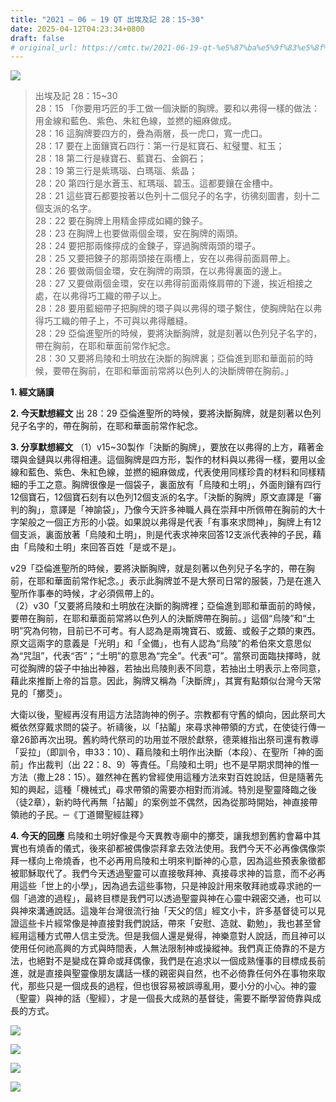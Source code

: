 ```yaml
---
title: "2021 – 06 – 19 QT 出埃及記 28：15~30"
date: 2025-04-12T04:23:34+0800
draft: false
# original_url: https://cmtc.tw/2021-06-19-qt-%e5%87%ba%e5%9f%83%e5%8f%8a%e8%a8%98-28%ef%bc%9a1530
---
```


![](/images/qt.jpg)
> 出埃及記 28：15\~30  
> 28：15 「你要用巧匠的手工做一個決斷的胸牌。要和以弗得一樣的做法：用金線和藍色、紫色、朱紅色線，並撚的細麻做成。  
> 28：16 這胸牌要四方的，疊為兩層，長一虎口，寬一虎口。  
> 28：17 要在上面鑲寶石四行：第一行是紅寶石、紅璧璽、紅玉；  
> 28：18 第二行是綠寶石、藍寶石、金鋼石；  
> 28：19 第三行是紫瑪瑙、白瑪瑙、紫晶；  
> 28：20 第四行是水蒼玉、紅瑪瑙、碧玉。這都要鑲在金槽中。  
> 28：21 這些寶石都要按著以色列十二個兒子的名字，彷彿刻圖書，刻十二個支派的名字。  
> 28：22 要在胸牌上用精金擰成如繩的鍊子。  
> 28：23 在胸牌上也要做兩個金環，安在胸牌的兩頭。  
> 28：24 要把那兩條擰成的金鍊子，穿過胸牌兩頭的環子。  
> 28：25 又要把鍊子的那兩頭接在兩槽上，安在以弗得前面肩帶上。  
> 28：26 要做兩個金環，安在胸牌的兩頭，在以弗得裏面的邊上。  
> 28：27 又要做兩個金環，安在以弗得前面兩條肩帶的下邊，挨近相接之處，在以弗得巧工織的帶子以上。  
> 28：28 要用藍細帶子把胸牌的環子與以弗得的環子繫住，使胸牌貼在以弗得巧工織的帶子上，不可與以弗得離縫。  
> 28：29 亞倫進聖所的時候，要將決斷胸牌，就是刻著以色列兒子名字的，帶在胸前，在耶和華面前常作紀念。  
> 28：30 又要將烏陵和土明放在決斷的胸牌裏；亞倫進到耶和華面前的時候，要帶在胸前，在耶和華面前常將以色列人的決斷牌帶在胸前。」

**1. 經文誦讀**

**2.  今天默想經文**
出 28：29 亞倫進聖所的時候，要將決斷胸牌，就是刻著以色列兒子名字的，帶在胸前，在耶和華面前常作紀念。

**3. 分享默想經文**
（1）v15\~30製作「決斷的胸牌」，要放在以弗得的上方，藉著金環與金鏈與以弗得相連。這個胸牌是四方形，製作的材料與以弗得一樣，要用以金線和藍色、紫色、朱紅色線，並撚的細麻做成，代表使用同樣珍貴的材料和同樣精細的手工之意。胸牌很像是一個袋子，裏面放有「烏陵和土明」，外面則鑲有四行12個寶石，12個寶石刻有以色列12個支派的名字。「決斷的胸牌」原文直譯是「審判的胸」，意譯是「神諭袋」，乃像今天許多神職人員在崇拜中所佩帶在胸前的大十字架般之一個正方形的小袋。如果說以弗得是代表「有事來求問神」，胸牌上有12個支派，裏面放著「烏陵和土明」，則是代表求神來回答12支派代表神的子民，藉由「烏陵和土明」來回答百姓「是或不是」。

v29「亞倫進聖所的時候，要將決斷胸牌，就是刻著以色列兒子名字的，帶在胸前，在耶和華面前常作紀念。」表示此胸牌並不是大祭司日常的服裝，乃是在進入聖所作事奉的時候，才必須佩帶上的。  
（2）v30「又要將烏陵和土明放在決斷的胸牌裡；亞倫進到耶和華面前的時候，要帶在胸前，在耶和華面前常將以色列人的決斷牌帶在胸前。」這個“烏陵”和“土明”究為何物，目前已不可考。有人認為是兩塊寶石、或籤、或骰子之類的東西。原文這兩字的意義是「光明」和「全備」，也有人認為“烏陵”的希伯來文意思似為“咒詛”，代表“否”；“土明”的意思為“完全”。代表“可”。當祭司面臨抉擇時，就可從胸牌的袋子中抽出神器，若抽出烏陵則表不同意，若抽出土明表示上帝同意，藉此來推斷上帝的旨意。因此，胸牌又稱為「決斷牌」，其實有點類似台灣今天常見的「擲茭」。

大衛以後，聖經再沒有用這方法諮詢神的例子。宗教都有守舊的傾向，因此祭司大概依然穿戴求問的袋子。祈禱後，以「拈鬮」來尋求神帶領的方式，在使徒行傳一章26節再次出現。舊約時代祭司的功用並不限於獻祭，德萊維指出祭司還有教導「妥拉」（即訓令，申33：10）、藉烏陵和土明作出決斷（本段）、在聖所「神的面前」作出裁判（出 22：8、9）等責任。「烏陵和土明」也不是早期求問神的惟一方法（撒上28：15）。雖然神在舊約曾經使用這種方法來對百姓說話，但是隨著先知的興起，這種「機械式」尋求帶領的需要亦相對而消減。特別是聖靈降臨之後（徒2章），新約時代再無「拈鬮」的案例並不偶然，因為從那時開始，神直接帶領祂的子民。─《丁道爾聖經註釋》

**4. 今天的回應**
烏陵和土明好像是今天異教寺廟中的擲茭，讓我想到舊約會幕中其實也有燒香的儀式，後來卻都被偶像崇拜拿去效法使用。我們今天不必再像偶像崇拜一樣向上帝燒香，也不必再用烏陵和土明來判斷神的心意，因為這些預表象徵都被耶穌取代了。我們今天透過聖靈可以直接敬拜神、真接尋求神的旨意，而不必再用這些「世上的小學」，因為過去這些事物，只是神設計用來敬拜祂或尋求祂的一個「過渡的過程」，最終目標是我們可以透過聖靈與神在心靈中親密交通，也可以與神來溝通說話。這幾年台灣很流行抽「天父的信」經文小卡，許多基督徒可以見證這些卡片經常像是神直接對我們說話，帶來「安慰、造就、勸勉」，我也甚至曾經用這種方式帶人信主受洗。但是我個人還是覺得，神樂意對人說話，而且神可以使用任何祂高興的方式與時間表，人無法限制神或操縱神。我們真正倚靠的不是方法，也絕對不是變成在算命或拜偶像，我們是在追求以一個成熟懂事的目標成長前進，就是直接與聖靈像朋友講話一樣的親密與自然，也不必倚靠任何外在事物來取代，那些只是一個成長的過程，但也很容易被誤導亂用，要小分的小心。神的靈（聖靈）與神的話（聖經），才是一個長大成熟的基督徒，需要不斷學習倚靠與成長的方式。

![](/images/202106201.jpg)

![](/images/202106202.jpg)

![](/images/202106203.jpg)

![](/images/202106204.jpg)
